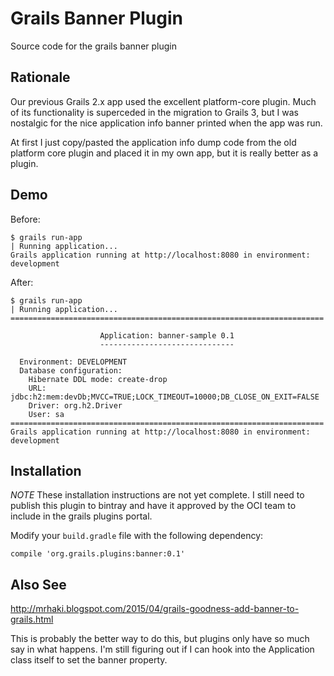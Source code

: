 # Grails Banner Plugin
Source code for the grails banner plugin

## Rationale

Our previous Grails 2.x app used the excellent platform-core plugin. Much of its functionality is superceded in the migration to Grails 3, but I was nostalgic for the nice application info banner printed when the app was run.

At first I just copy/pasted the application info dump code from the old platform core plugin and placed it in my own app, but it is really better as a plugin.

## Demo

Before: 

```
$ grails run-app
| Running application...
Grails application running at http://localhost:8080 in environment: development
```

After:

```
$ grails run-app
| Running application...
======================================================================

                    Application: banner-sample 0.1                    
                    ------------------------------                    

  Environment: DEVELOPMENT
  Database configuration: 
    Hibernate DDL mode: create-drop
    URL: jdbc:h2:mem:devDb;MVCC=TRUE;LOCK_TIMEOUT=10000;DB_CLOSE_ON_EXIT=FALSE
    Driver: org.h2.Driver
    User: sa
======================================================================
Grails application running at http://localhost:8080 in environment: development
```

## Installation

*NOTE* These installation instructions are not yet complete. I still need to publish this plugin to bintray and have it approved by the OCI team to include in the grails plugins portal.

Modify your `build.gradle` file with the following dependency:

```
compile 'org.grails.plugins:banner:0.1'
```

## Also See

http://mrhaki.blogspot.com/2015/04/grails-goodness-add-banner-to-grails.html

This is probably the better way to do this, but plugins only have so much say in what happens. I'm still figuring out if I can hook into the Application class itself to set the banner property.
